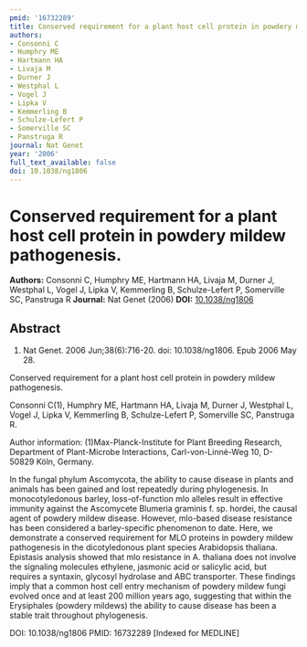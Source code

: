 ```yaml
---
pmid: '16732289'
title: Conserved requirement for a plant host cell protein in powdery mildew pathogenesis.
authors:
- Consonni C
- Humphry ME
- Hartmann HA
- Livaja M
- Durner J
- Westphal L
- Vogel J
- Lipka V
- Kemmerling B
- Schulze-Lefert P
- Somerville SC
- Panstruga R
journal: Nat Genet
year: '2006'
full_text_available: false
doi: 10.1038/ng1806
---
```


# Conserved requirement for a plant host cell protein in powdery mildew pathogenesis.
**Authors:** Consonni C, Humphry ME, Hartmann HA, Livaja M, Durner J, Westphal L, Vogel J, Lipka V, Kemmerling B, Schulze-Lefert P, Somerville SC, Panstruga R
**Journal:** Nat Genet (2006)
**DOI:** [10.1038/ng1806](https://doi.org/10.1038/ng1806)

## Abstract

1. Nat Genet. 2006 Jun;38(6):716-20. doi: 10.1038/ng1806. Epub 2006 May 28.

Conserved requirement for a plant host cell protein in powdery mildew 
pathogenesis.

Consonni C(1), Humphry ME, Hartmann HA, Livaja M, Durner J, Westphal L, Vogel J, 
Lipka V, Kemmerling B, Schulze-Lefert P, Somerville SC, Panstruga R.

Author information:
(1)Max-Planck-Institute for Plant Breeding Research, Department of Plant-Microbe 
Interactions, Carl-von-Linné-Weg 10, D-50829 Köln, Germany.

In the fungal phylum Ascomycota, the ability to cause disease in plants and 
animals has been gained and lost repeatedly during phylogenesis. In 
monocotyledonous barley, loss-of-function mlo alleles result in effective 
immunity against the Ascomycete Blumeria graminis f. sp. hordei, the causal 
agent of powdery mildew disease. However, mlo-based disease resistance has been 
considered a barley-specific phenomenon to date. Here, we demonstrate a 
conserved requirement for MLO proteins in powdery mildew pathogenesis in the 
dicotyledonous plant species Arabidopsis thaliana. Epistasis analysis showed 
that mlo resistance in A. thaliana does not involve the signaling molecules 
ethylene, jasmonic acid or salicylic acid, but requires a syntaxin, glycosyl 
hydrolase and ABC transporter. These findings imply that a common host cell 
entry mechanism of powdery mildew fungi evolved once and at least 200 million 
years ago, suggesting that within the Erysiphales (powdery mildews) the ability 
to cause disease has been a stable trait throughout phylogenesis.

DOI: 10.1038/ng1806
PMID: 16732289 [Indexed for MEDLINE]
